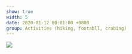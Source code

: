 ```yaml
---
show: true
width: 5
date: 2020-01-12 00:01:00 +0800
group: Activities (hiking, footabll, crabing)
---
```

<div>
<img src="{{ 'assets/images/photos/football.jpg' | relative_url }}" class="img-fluid rounded-xl" >
</div>